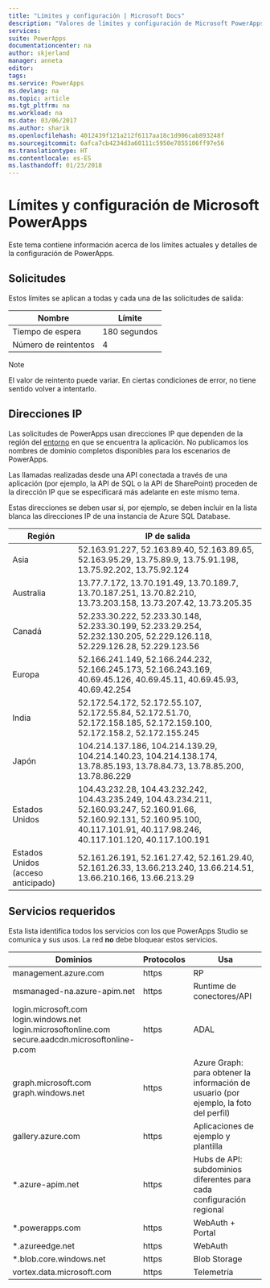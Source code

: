 ```yaml
---
title: "Límites y configuración | Microsoft Docs"
description: "Valores de límites y configuración de Microsoft PowerApps"
services: 
suite: PowerApps
documentationcenter: na
author: skjerland
manager: anneta
editor: 
tags: 
ms.service: PowerApps
ms.devlang: na
ms.topic: article
ms.tgt_pltfrm: na
ms.workload: na
ms.date: 03/06/2017
ms.author: sharik
ms.openlocfilehash: 4012439f121a212f6117aa18c1d906cab893248f
ms.sourcegitcommit: 6afca7cb4234d3a60111c5950e7855106ff97e56
ms.translationtype: HT
ms.contentlocale: es-ES
ms.lasthandoff: 01/23/2018
---
```

# <a name="limits-and-configuration-in-microsoft-powerapps"></a>Límites y configuración de Microsoft PowerApps
Este tema contiene información acerca de los límites actuales y detalles de la configuración de PowerApps.

## <a name="requests"></a>Solicitudes
Estos límites se aplican a todas y cada una de las solicitudes de salida:

| Nombre | Límite |
| --- | --- |
| Tiempo de espera |180 segundos |
| Número de reintentos |4 |

> [!NOTE]
> El valor de reintento puede variar. En ciertas condiciones de error, no tiene sentido volver a intentarlo.

## <a name="ip-addresses"></a>Direcciones IP
Las solicitudes de PowerApps usan direcciones IP que dependen de la región del [entorno](environments-overview.md) en que se encuentra la aplicación. No publicamos los nombres de dominio completos disponibles para los escenarios de PowerApps.

Las llamadas realizadas desde una API conectada a través de una aplicación (por ejemplo, la API de SQL o la API de SharePoint) proceden de la dirección IP que se especificará más adelante en este mismo tema.

Estas direcciones se deben usar si, por ejemplo, se deben incluir en la lista blanca las direcciones IP de una instancia de Azure SQL Database.

| Región | IP de salida |
| --- | --- |
| Asia |52.163.91.227, 52.163.89.40, 52.163.89.65, 52.163.95.29, 13.75.89.9, 13.75.91.198, 13.75.92.202, 13.75.92.124 |
| Australia |13.77.7.172, 13.70.191.49, 13.70.189.7, 13.70.187.251, 13.70.82.210, 13.73.203.158, 13.73.207.42, 13.73.205.35 |
| Canadá |52.233.30.222, 52.233.30.148, 52.233.30.199, 52.233.29.254, 52.232.130.205, 52.229.126.118, 52.229.126.28, 52.229.123.56 |
| Europa |52.166.241.149, 52.166.244.232, 52.166.245.173, 52.166.243.169, 40.69.45.126, 40.69.45.11, 40.69.45.93, 40.69.42.254 |
| India |52.172.54.172, 52.172.55.107, 52.172.55.84, 52.172.51.70, 52.172.158.185, 52.172.159.100, 52.172.158.2, 52.172.155.245 |
| Japón |104.214.137.186, 104.214.139.29, 104.214.140.23, 104.214.138.174, 13.78.85.193, 13.78.84.73, 13.78.85.200, 13.78.86.229 |
| Estados Unidos |104.43.232.28, 104.43.232.242, 104.43.235.249, 104.43.234.211, 52.160.93.247, 52.160.91.66, 52.160.92.131, 52.160.95.100, 40.117.101.91, 40.117.98.246, 40.117.101.120, 40.117.100.191 |
| Estados Unidos (acceso anticipado) |52.161.26.191, 52.161.27.42, 52.161.29.40, 52.161.26.33, 13.66.213.240, 13.66.214.51, 13.66.210.166, 13.66.213.29 |

## <a name="required-services"></a>Servicios requeridos
Esta lista identifica todos los servicios con los que PowerApps Studio se comunica y sus usos. La red **no** debe bloquear estos servicios.

| Dominios | Protocolos | Usa |
| --- | --- | --- |
| management.azure.com |https |RP |
| msmanaged-na.azure-apim.net |https |Runtime de conectores/API |
| login.microsoft.com<br>login.windows.net<br>login.microsoftonline.com<br>secure.aadcdn.microsoftonline-p.com |https |ADAL |
| graph.microsoft.com<br>graph.windows.net |https |Azure Graph: para obtener la información de usuario (por ejemplo, la foto del perfil) |
| gallery.azure.com |https |Aplicaciones de ejemplo y plantilla |
| *.azure-apim.net |https |Hubs de API: subdominios diferentes para cada configuración regional |
| *.powerapps.com |https |WebAuth + Portal |
| *.azureedge.net |https |WebAuth |
| *.blob.core.windows.net |https |Blob Storage |
| vortex.data.microsoft.com |https |Telemetría |

